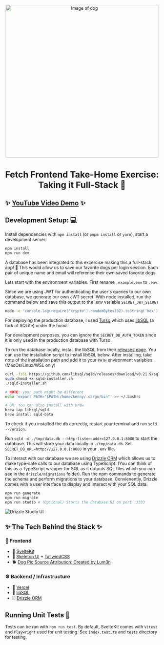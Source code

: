 <p align="center">
  <a href="https://t4stack.com" target="_blank" rel="noopener noreferrer">
    <picture>
      <img src="https://github.com/kenny101/Fetch-FE-Take-Home/assets/53395124/8367efff-79be-4040-9485-bec7d12033e7" width="500" alt="Image of dog">
    </picture>
  </a>
</p>

<h1 align="center">
    Fetch Frontend Take-Home Exercise: Taking it Full-Stack 🚀 
</h1>

## ✨ [YouTube Video Demo](https://www.youtube.com/watch?v=SpvaOiun9jc) ✨

## Development Setup: 💻
Install dependencies with `npm install` (or `pnpm install` or `yarn`), start a development server:

```bash
npm install
npm run dev
```

A database has been integrated to this excercise making this a full-stack app! 🚀 This would allow us to save our favorite dogs per login session. Each pair of unique name and email will reference their own saved favorite dogs.

Lets start with the environment variables. First rename `.example.env` to `.env`.

Since we are using JWT for authenticating the user's queries to our own database, we generate our own JWT secret. With node installed, run the command below and save this output to the .env variable `SECRET_JWT_SECRET`

```bash
node -e "console.log(require('crypto').randomBytes(32).toString('hex'))"
```

For deploying the production database, I used [Turso](https://turso.tech/) which uses [libSQL](https://github.com/tursodatabase/libsql) (a fork of SQLite) under the hood. 

For development purposes, you can ignore the `SECRET_DB_AUTH_TOKEN` since it is only used in the production database with Turso.

To run the database locally, install the libSQL from their [releases page](https://github.com/libsql/sqld/releases/tag/v0.21.9). You can use the installation script to install libSQL below. After installing, take note of the installation path and add it to your `PATH` environment variables. (MacOs/Linux/WSL only)

```bash
curl -fsSL https://github.com/libsql/sqld/releases/download/v0.21.9/sqld-installer.sh -o sqld-installer.sh
sudo chmod +x sqld-installer.sh
./sqld-installer.sh

# NOTE: your path might be different
echo 'export PATH="$PATH:/home/kenny/.cargo/bin"' >> ~/.bashrc

# OR: You can also install with brew
brew tap libsql/sqld
brew install sqld-beta
```

To check if you installed the db correctly, restart your terminal and run `sqld --version`.

Run `sqld -d ./tmp/data.db --http-listen-addr=127.0.0.1:8080` to start the database. This will store your data locally in `./tmp/data.db`. Set `SECRET_DB_URL=http://127.0.0.1:8080` in your `.env` file.

To interact with our database we are using <a href="https://orm.drizzle.team/">Drizzle ORM</a> which allows us to make type-safe calls to our database using TypeScript. (You can think of this as a TypeScript wrapper for SQL as it outputs SQL files which you can see in the `drizzle/migrations` folder). Run the npm commands to generate the schema and perform migrations to your database. Convienently, Drizzle comes with a user interface to display and interact with your SQL data.

```bash
npm run generate
npm run migrate
npm run studio # (Optional) Starts the database UI on port :3333
```

![Drizzle Studio UI](https://github.com/kenny101/Fetch-FE-Take-Home/assets/53395124/598e1871-d8ed-4a91-acc3-e0c7c1817554)


## ✨ The Tech Behind the Stack ✨

### 🔮 Frontend
- 🔗 [SvelteKit](https://kit.svelte.dev/)
- 🎨 [Skeleton UI](https://www.skeleton.dev/) + [TailwindCSS](https://tailwindcss.com/)
- 🐕 [Dog Pic Source Attribution: Created by Lum3n](https://www.pexels.com/photo/closeup-photo-of-brown-and-black-dog-face-406014/)

### ⚙️ Backend / Infrastructure
- 🔺 [Vercel](https://vercel.com/)
- 📁 [libSQL](https://github.com/tursodatabase/libsql) 
- 🗄️ [Drizzle ORM](https://orm.drizzle.team)


## Running Unit Tests 🧰
Tests can be ran with `npm run test`. By default, SvelteKit comes with `Vitest` and `Playwright` used for unit testing. See `index.test.ts` and `tests` directory for testing.






